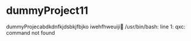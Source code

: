 # dummyProject11
dummyProjecabdkdnfkjdsbkjfbjko iwehfhweuiji
/usr/bin/bash: line 1: qxc: command not found
